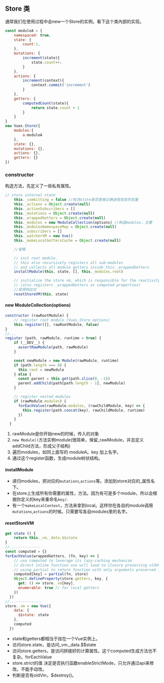 ## Store 类
通常我们在使用过程中会new一个Store的实例。看下这个类內部的实现。
```js
const moduleA = {
    namespaced: true,
    state: {
        count:1,
    },
    mutations: {
        increment(state){
            state.count++;
        }
    },
    actions: {
        increment(context){
            context.commit('increment')
        }
    },
    getters: {
        computedCount(state){
            return state.count + 1
        }
    }
}
new Vuex.Store({
    modules:{
        a:moduleA
    },
    state: {},
    mutations: {},
    actions: {},
    getters: {}
})
```
### constructor
构造方法，先定义了一些私有属性。
```js
// store internal state
    this._committing = false //检测state是否是被正确途径改变的变量
    this._actions = Object.create(null)
    this._actionSubscribers = []
    this._mutations = Object.create(null)
    this._wrappedGetters = Object.create(null)
    this._modules = new ModuleCollection(options) //构造modules，主要
    this._modulesNamespaceMap = Object.create(null)
    this._subscribers = []
    this._watcherVM = new Vue()
    this._makeLocalGettersCache = Object.create(null)

    //省略

    // init root module.
    // this also recursively registers all sub-modules
    // and collects all module getters inside this._wrappedGetters
    installModule(this, state, [], this._modules.root)

    // initialize the store vm, which is responsible for the reactivity
    // (also registers _wrappedGetters as computed properties)
    //变得响应式
    resetStoreVM(this, state)
```

#### new ModuleCollection(options)
```js
constructor (rawRootModule) {
    // register root module (Vuex.Store options)
    this.register([], rawRootModule, false)
}
//...
register (path, rawModule, runtime = true) {
    if (__DEV__) {
      assertRawModule(path, rawModule)
    }

    const newModule = new Module(rawModule, runtime)
    if (path.length === 0) {
      this.root = newModule
    } else {
      const parent = this.get(path.slice(0, -1))
      parent.addChild(path[path.length - 1], newModule)
    }

    // register nested modules
    if (rawModule.modules) {
      forEachValue(rawModule.modules, (rawChildModule, key) => {
        this.register(path.concat(key), rawChildModule, runtime)
      })
    }
  }

```
1. rawModule是你开始new的时候，传入的对象
2. ``new Module()``方法实例module(很简单，保留_rawModule，并且定义addChild方法，形成父子结构)
3. 遍历modules，如同上面写的 moduleA。key 加上名字。
4. 通过这个register函数，生成module树状结构。

#### installModule
+ 递归modules，把对应的``mutations``,``actions``等。添加到store对应的_属性名下。
+ 在store上生成所有你需要的属性，方法。因为有可是多个module，所以会根据你定义的key来重命名``key/``.
+ 有一个``makeLocalContext``，方法来拿到local。这样你在各自的module调用``mutations``,``actions``的时候。只需要写各自modules里的名字。

####  resetStoreVM
```js
get state () {
    return this._vm._data.$$state
}
//....----------
const computed = {}
forEachValue(wrappedGetters, (fn, key) => {
    // use computed to leverage its lazy-caching mechanism
    // direct inline function use will lead to closure preserving oldVm.
    // using partial to return function with only arguments preserved in closure environment.
    computed[key] = partial(fn, store)
    Object.defineProperty(store.getters, key, {
      get: () => store._vm[key],
      enumerable: true // for local getters
    })
  })
//...------------
store._vm = new Vue({
    data: {
      $$state: state
    },
    computed
  })
```
+ state和getters都相当于挂在一个Vue实例上。
+ 访问store.state，是访问_vm._data.$$state
+ 访问store.getters，是访问拼接好的计算属性。这个computed生成方法也不复杂。forEachValue
+ store.strict的值 决定是否执行函数enableStrictMode，只允许通过api来修改。不能手动改。
+ 判断是否有oldVm，$destroy()。